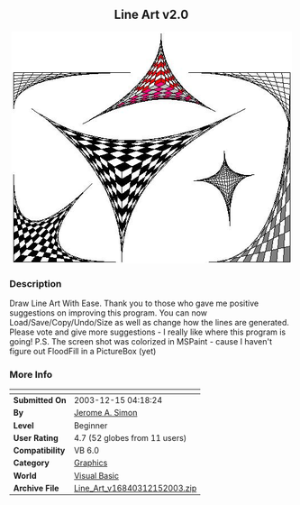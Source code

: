 ﻿<div align="center">

## Line Art v2\.0

<img src="PIC20031215725118232.jpg">
</div>

### Description

Draw Line Art With Ease. Thank you to those who gave me positive suggestions on improving this program. You can now Load/Save/Copy/Undo/Size as well as change how the lines are generated. Please vote and give more suggestions - I really like where this program is going! P.S. The screen shot was colorized in MSPaint - cause I haven't figure out FloodFill in a PictureBox (yet)
 
### More Info
 


<span>             |<span>
---                |---
**Submitted On**   |2003-12-15 04:18:24
**By**             |[Jerome A\. Simon](https://github.com/Planet-Source-Code/PSCIndex/blob/master/ByAuthor/jerome-a-simon.md)
**Level**          |Beginner
**User Rating**    |4.7 (52 globes from 11 users)
**Compatibility**  |VB 6\.0
**Category**       |[Graphics](https://github.com/Planet-Source-Code/PSCIndex/blob/master/ByCategory/graphics__1-46.md)
**World**          |[Visual Basic](https://github.com/Planet-Source-Code/PSCIndex/blob/master/ByWorld/visual-basic.md)
**Archive File**   |[Line\_Art\_v16840312152003\.zip](https://github.com/Planet-Source-Code/jerome-a-simon-line-art-v2-0__1-50467/archive/master.zip)








